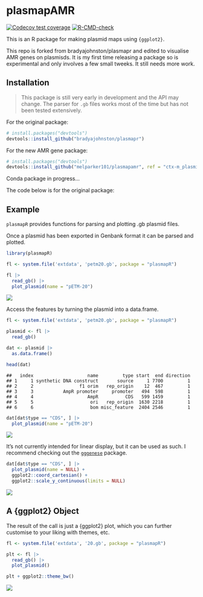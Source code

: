 
# plasmapAMR

<!-- badges: start -->

[![Codecov test
coverage](https://codecov.io/gh/bradyajohnston/plasmapR/branch/main/graph/badge.svg)](https://app.codecov.io/gh/bradyajohnston/plasmapR?branch=main)
[![R-CMD-check](https://github.com/bradyajohnston/plasmapR/actions/workflows/R-CMD-check.yaml/badge.svg)](https://github.com/bradyajohnston/plasmapR/actions/workflows/R-CMD-check.yaml)
<!-- badges: end -->

This is an R package for making plasmid maps using `{ggplot2}`.

This repo is forked from bradyajohnston/plasmapr and edited to visualise AMR genes on plasmisds. It is my first time releasing a package so is experimental and only involves a few small tweeks. It still needs more work.

## Installation

> This package is still very early in development and the API may
> change. The parser for `.gb` files works most of the time but has not
> been tested extensively.

For the original package:
``` r
# install.packages("devtools")
devtools::install_github("bradyajohnston/plasmapr")
```

For the new AMR gene package:
``` r
# install.packages("devtools")
devtools::install_github("melparker101/plasmapamr", ref = "ctx-m_plasmids")
```
Conda package in progress...


The code below is for the original package: 
## Example

`plasmapR` provides functions for parsing and plotting .gb plasmid
files.

Once a plasmid has been exported in Genbank format it can be parsed and
plotted.

``` r
library(plasmapR)

fl <- system.file('extdata', 'petm20.gb', package = "plasmapR")

fl |> 
  read_gb() |> 
  plot_plasmid(name = "pETM-20")
```

![](man/figures/example-plasmid-1.png)<!-- -->

Access the features by turning the plasmid into a data.frame.

``` r
fl <- system.file('extdata', 'petm20.gb', package = "plasmapR")

plasmid <- fl |> 
  read_gb()

dat <- plasmid |> 
  as.data.frame()

head(dat)
```

    ##   index                    name         type start  end direction
    ## 1     1 synthetic DNA construct       source     1 7700         1
    ## 2     2                 f1 orim   rep_origin    12  467         1
    ## 3     3           AmpR promoter     promoter   494  598         1
    ## 4     4                    AmpR          CDS   599 1459         1
    ## 5     5                     ori   rep_origin  1630 2218         1
    ## 6     6                     bom misc_feature  2404 2546         1

``` r
dat[dat$type == "CDS", ] |> 
  plot_plasmid(name = "pETM-20")
```

![](man/figures/unnamed-chunk-2-1.png)<!-- -->

It’s not currently intended for linear display, but it can be used as
such. I recommend checking out the
[`gggenese`](https://wilkox.org/gggenes/) package.

``` r
dat[dat$type == "CDS", ] |> 
  plot_plasmid(name = NULL) + 
  ggplot2::coord_cartesian() + 
  ggplot2::scale_y_continuous(limits = NULL)
```

![](man/figures/unnamed-chunk-3-1.png)<!-- -->

## A {ggplot2} Object

The result of the call is just a {ggplot2} plot, which you can further
customise to your liking with themes, etc.

``` r
fl <- system.file('extdata', '20.gb', package = "plasmapR")

plt <- fl |> 
  read_gb() |> 
  plot_plasmid()

plt + ggplot2::theme_bw()
```

![](man/figures/example-theme-1.png)<!-- -->
